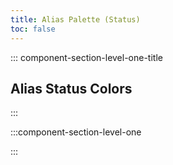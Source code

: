 ```yaml
---
title: Alias Palette (Status)
toc: false
---
```


::: component-section-level-one-title

## Alias Status Colors

:::

:::component-section-level-one

<ClientOnly>
  <DocTokenTable tokenKey="aliasStatus"/>
</ClientOnly>

:::
